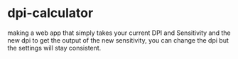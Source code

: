 # dpi-calculator

making a web app that simply takes your current DPI and Sensitivity and the new dpi to get the output of the new sensitivity, you can change the dpi but the settings will stay consistent.
